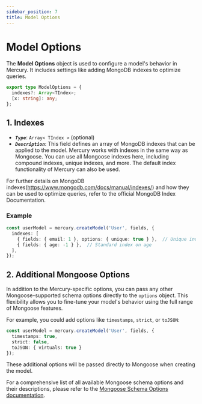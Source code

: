```yaml
---
sidebar_position: 7
title: Model Options
---
```

# Model Options

The **Model Options** object is used to configure a model's behavior in Mercury. It includes settings like adding MongoDB indexes to optimize queries.

```typescript
export type ModelOptions = {
  indexes?: Array<TIndex>;
  [x: string]: any;
};
```

## 1. Indexes

- ***`Type`***: `Array< TIndex >` (optional)
- ***`Description`***: This field defines an array of MongoDB indexes that can be applied to the model. Mercury works with indexes in the same way as Mongoose. You can use all Mongoose indexes here, including compound indexes, unique indexes, and more. The default index functionality of Mercury  can also be used.

For further details on MongoDB indexes(https://www.mongodb.com/docs/manual/indexes/) and how they can be used to optimize queries, refer to the official MongoDB Index Documentation.

### Example
```typescript
const userModel = mercury.createModel('User', fields, {
  indexes: [
    { fields: { email: 1 }, options: { unique: true } },  // Unique index on email
    { fields: { age: -1 } },  // Standard index on age
  ],
});
```

## 2. Additional Mongoose Options

In addition to the Mercury-specific options, you can pass any other Mongoose-supported schema options directly to the `options` object. This flexibility allows you to fine-tune your model's behavior using the full range of Mongoose features.

For example, you could add options like `timestamps`, `strict`, or `toJSON`:

```typescript
const userModel = mercury.createModel('User', fields, {
  timestamps: true,
  strict: false,
  toJSON: { virtuals: true }
});
```

These additional options will be passed directly to Mongoose when creating the model.

For a comprehensive list of all available Mongoose schema options and their descriptions, please refer to the [Mongoose Schema Options documentation](https://mongoosejs.com/docs/guide.html#options).
